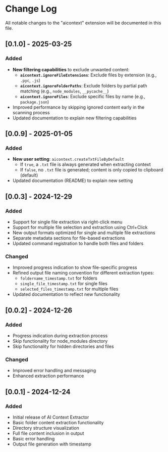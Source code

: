 # Change Log
All notable changes to the "aicontext" extension will be documented in this file.


## [0.1.0] - 2025-03-25
### Added
- **New filtering capabilities** to exclude unwanted content:
  - **`aicontext.ignoreFileExtensions`**: Exclude files by extension (e.g., `.pyc`, `.js`)
  - **`aicontext.ignoreFolderPaths`**: Exclude folders by partial path matching (e.g., `node_modules`, `__pycache__`)
  - **`aicontext.ignoreFiles`**: Exclude specific files by name (e.g., `package.json`)
- Improved performance by skipping ignored content early in the scanning process
- Updated documentation to explain new filtering capabilities

## [0.0.9] - 2025-01-05
### Added
- **New user setting**: `aicontext.createTxtFileByDefault`
  - If `true`, a `.txt` file is always generated when extracting context
  - If `false`, no `.txt` file is generated; content is only copied to clipboard (default)
- Updated documentation (README) to explain new setting

## [0.0.3] - 2024-12-29
### Added
- Support for single file extraction via right-click menu
- Support for multiple file selection and extraction using Ctrl+Click
- New output formats optimized for single and multiple file extractions
- Separate metadata sections for file-based extractions
- Updated command registration to handle both files and folders
### Changed
- Improved progress indication to show file-specific progress
- Refined output file naming convention for different extraction types:
  - `foldername_timestamp.txt` for folders
  - `single_file_timestamp.txt` for single files
  - `selected_files_timestamp.txt` for multiple files
- Updated documentation to reflect new functionality

## [0.0.2] - 2024-12-26
### Added
- Progress indication during extraction process
- Skip functionality for node_modules directory
- Skip functionality for hidden directories and files
### Changed
- Improved error handling and messaging
- Enhanced extraction performance

## [0.0.1] - 2024-12-24
### Added
- Initial release of AI Context Extractor
- Basic folder content extraction functionality
- Directory structure visualization
- Full file content inclusion in output
- Basic error handling
- Output file generation with timestamp